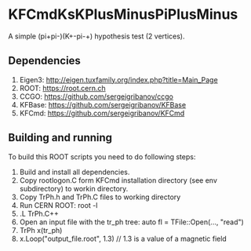 # KFCmdKsKPlusMinusPiPlusMinus
A simple (pi+pi-)(K+-pi-+) hypothesis test (2 vertices).

## Dependencies
1. Eigen3: http://eigen.tuxfamily.org/index.php?title=Main_Page
2. ROOT: https://root.cern.ch
3. CCGO: https://github.com/sergeigribanov/ccgo
4. KFBase: https://github.com/sergeigribanov/KFBase
5. KFCmd: https://github.com/sergeigribanov/KFCmd

## Building and running

To build this ROOT scripts you need to do following steps:
1. Build and install all dependencies.
2. Copy rootlogon.C form KFCmd installation directory (see env subdirectory) to workin directory.
3. Copy TrPh.h and TrPh.C files to working directory
4. Run CERN ROOT: root -l
5. .L TrPh.C++
6. Open an input file with the tr_ph tree: auto fl = TFile::Open(..., "read")
7. TrPh x(tr_ph)
8. x.Loop("output_file.root", 1.3) // 1.3 is a value of a magnetic field
